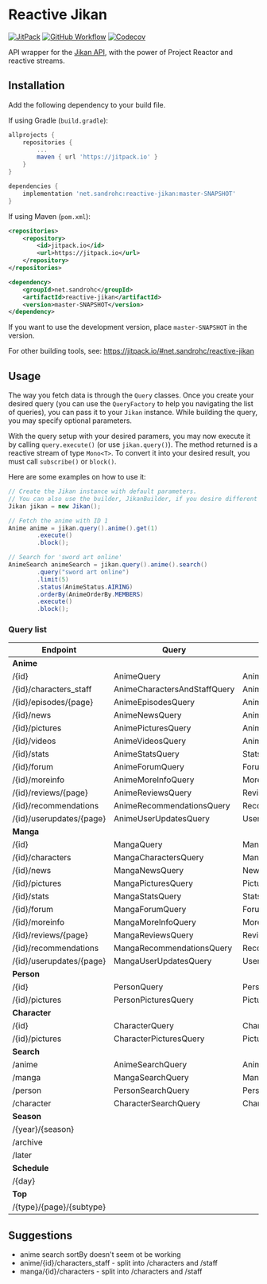 # Reactive Jikan

[![JitPack](https://jitpack.io/v/SandroHc/reactive-jikan.svg?style=flat-square)](https://jitpack.io/#net.sandrohc/reactive-jikan)
[![GitHub Workflow](https://img.shields.io/github/workflow/status/SandroHc/reactive-jikan/Build?style=flat-square)](https://github.com/SandroHc/reactive-jikan/actions?query=workflow:Build)
[![Codecov](https://img.shields.io/codecov/c/github/SandroHc/reactive-jikan?style=flat-square)](https://codecov.io/gh/SandroHc/reactive-jikan)

API wrapper for the [Jikan API](https://jikan.moe), with the power of Project Reactor and reactive streams.

## Installation

Add the following dependency to your build file.

If using Gradle (`build.gradle`):
```groovy
allprojects {
    repositories {
        ...
        maven { url 'https://jitpack.io' }
    }
}

dependencies {
    implementation 'net.sandrohc:reactive-jikan:master-SNAPSHOT'
}
```

If using Maven (`pom.xml`):
```xml
<repositories>
    <repository>
        <id>jitpack.io</id>
        <url>https://jitpack.io</url>
    </repository>
</repositories>

<dependency>
    <groupId>net.sandrohc</groupId>
    <artifactId>reactive-jikan</artifactId>
    <version>master-SNAPSHOT</version>
</dependency>
```

If you want to use the development version, place `master-SNAPSHOT` in the version.

For other building tools, see: https://jitpack.io/#net.sandrohc/reactive-jikan

## Usage

The way you fetch data is through the `Query` classes. Once you create your desired query (you can use the `QueryFactory` to help you navigating the list of queries), you can pass it to your `Jikan` instance. While building the query, you may specify optional parameters.

With the query setup with your desired paramers, you may now execute it by calling `query.execute()` (or use `jikan.query()`). The method returned is a reactive stream of type `Mono<T>`. To convert it into your desired result, you must call `subscribe()` or `block()`.

Here are some examples on how to use it:
```java
// Create the Jikan instance with default parameters.
// You can also use the builder, JikanBuilder, if you desire different parameters.
Jikan jikan = new Jikan(); 

// Fetch the anime with ID 1
Anime anime = jikan.query().anime().get(1)
        .execute()
        .block();

// Search for 'sword art online'
AnimeSearch animeSearch = jikan.query().anime().search()
        .query("sword art online")
        .limit(5)
        .status(AnimeStatus.AIRING)
        .orderBy(AnimeOrderBy.MEMBERS)
        .execute()
        .block();
```

### Query list

| Endpoint                         	| Query                        	| Result      	            |
|----------------------------------	|------------------------------	|-------------------------- |
| **Anime**                         |                              	|             	            |
| /{id}                            	| AnimeQuery                    | Anime      	            |
| /{id}/characters_staff           	| AnimeCharactersAndStaffQuery	| AnimeCharactersAndStaff   |
| /{id}/episodes/{page}            	| AnimeEpisodesQuery            | AnimeEpisodes             |
| /{id}/news                       	| AnimeNewsQuery                | AnimeNews            	    |
| /{id}/pictures                   	| AnimePicturesQuery            | AnimePictures            	|
| /{id}/videos                     	| AnimeVideosQuery              | AnimeVideos            	|
| /{id}/stats                      	| AnimeStatsQuery               | Stats            	        |
| /{id}/forum                      	| AnimeForumQuery               | Forum            	        |
| /{id}/moreinfo                   	| AnimeMoreInfoQuery            | MoreInfo            	    |
| /{id}/reviews/{page}             	| AnimeReviewsQuery             | Reviews            	    |
| /{id}/recommendations            	| AnimeRecommendationsQuery     | Recommendations           |
| /{id}/userupdates/{page}         	| AnimeUserUpdatesQuery         | UserUpdates            	|
| **Manga**                         |                              	|             	            |
| /{id}                            	| MangaQuery                    | Manga                     |
| /{id}/characters                 	| MangaCharactersQuery          | MangaCharacters           |
| /{id}/news                       	| MangaNewsQuery                | News            	        |
| /{id}/pictures                   	| MangaPicturesQuery            | Pictures            	    |
| /{id}/stats                      	| MangaStatsQuery               | Stats            	        |
| /{id}/forum                      	| MangaForumQuery               | Forum            	        |
| /{id}/moreinfo                   	| MangaMoreInfoQuery            | MoreInfo            	    |
| /{id}/reviews/{page}             	| MangaReviewsQuery             | Reviews              	    |
| /{id}/recommendations            	| MangaRecommendationsQuery     | Recommendations           |
| /{id}/userupdates/{page}         	| MangaUserUpdatesQuery         | UserUpdates            	|
| **Person**                        |                              	|             	            |
| /{id}                            	| PersonQuery                   | Person            	    |
| /{id}/pictures                   	| PersonPicturesQuery           | Pictures            	    |
| **Character**                     |                              	|             	            |
| /{id}                            	| CharacterQuery                | Character                 |
| /{id}/pictures                   	| CharacterPicturesQuery        | Pictures                 	|
| **Search**                        |                              	|             	            |
| /anime                            | AnimeSearchQuery              | AnimeSearch             	|
| /manga                            | MangaSearchQuery              | MangaSearch            	|
| /person                           | PersonSearchQuery             | PersonSearch            	|
| /character                        | CharacterSearchQuery          | CharacterSearch           |
| **Season**                        |                              	|             	|
| /{year}/{season}          	    |                              	|             	|
| /archive                  	    |                              	|             	|
| /later                    	    |                              	|             	|
| **Schedule**                      |                              	|             	|
| /{day}                  	        |                              	|             	|
| **Top**                           |                             	|             	|
| /{type}/{page}/{subtype}   	    |                              	|             	|

## Suggestions
* anime search sortBy doesn't seem ot be working
* anime/{id}/characters_staff - split into /characters and /staff
* manga/{id}/characters - split into /characters and /staff